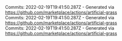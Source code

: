 Commits: 2022-02-19T19:41:50.287Z - Generated via https://github.com/marketplace/actions/artificial-grass
<br>
Commits: 2022-02-19T19:41:50.287Z - Generated via https://github.com/marketplace/actions/artificial-grass
<br>
Commits: 2022-02-19T19:41:50.287Z - Generated via https://github.com/marketplace/actions/artificial-grass
<br>
